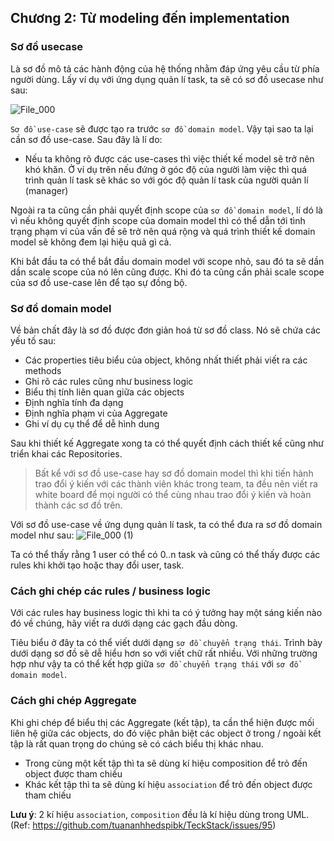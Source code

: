 ## Chương 2: Từ modeling đến implementation

### Sơ đồ usecase

Là sơ đồ mô tả các hành động của hệ thống nhằm đáp ứng yêu cầu từ phía người dùng.
Lấy ví dụ với ứng dụng quản lí task, ta sẽ có sơ đồ usecase như sau:

![File_000](https://user-images.githubusercontent.com/15076665/173172319-c5ecf2c2-a0f4-4295-bc88-869b8436e6fd.png)

`Sơ đồ use-case` sẽ được tạo ra trước `sơ đồ domain model`. Vậy tại sao ta lại cần sơ đồ use-case. Sau đây là lí do:
- Nếu ta không rõ được các use-cases thì việc thiết kế model sẽ trở nên khó khăn. Ở ví dụ trên nếu đứng ở góc độ của người làm việc thì quá trình quản lí task sẽ khác so với góc độ quản lí task của người quản lí (manager)

Ngoài ra ta cũng cần phải quyết định scope của `sơ đồ domain model`, lí dó là vì nếu không quyết định scope của domain model thì có thể dẫn tới tình trạng phạm vi của vấn đề sẽ trở nên quá rộng và quá trình thiết kế domain model sẽ không đem lại hiệu quả gì cả.

Khi bắt đầu ta có thể bắt đầu domain model với scope nhỏ, sau đó ta sẽ dần dần scale scope của nó lên cũng được. Khi đó ta cũng cần phải scale scope của sơ đồ use-case lên để tạo sự đồng bộ.

### Sơ đồ domain model

Về bản chất đây là sơ đồ được đơn giản hoá từ sơ đồ class. Nó sẽ chứa các yếu tố sau:
- Các properties tiêu biểu của object, không nhất thiết phải viết ra các methods
- Ghi rõ các rules cũng như business logic
- Biểu thị tính liên quan giữa các objects
- Định nghĩa tính đa dạng
- Định nghĩa phạm vi của Aggregate
- Ghi ví dụ cụ thể để dễ hình dung

Sau khi thiết kế Aggregate xong ta có thể quyết định cách thiết kế cũng như triển khai các Repositories.

> Bất kể với sơ đồ use-case hay sơ đồ domain model thì khi tiến hành trao đổi ý kiến với các thành viên khác trong team, ta đều nên viết ra white board để mọi người có thể cùng nhau trao đổi ý kiến và hoàn thành các sơ đồ trên.

Với sơ đồ use-case về ứng dụng quản lí task, ta có thể đưa ra sơ đồ domain model như sau:
![File_000 (1)](https://user-images.githubusercontent.com/15076665/173173287-824ffb66-6d00-4e00-9feb-29410ec72fa2.png)

Ta có thể thấy rằng 1 user có thể có 0..n task và cũng có thể thấy được các rules khi khởi tạo hoặc thay đổi user, task.

### Cách ghi chép các rules / business logic

Với các rules hay business logic thì khi ta có ý tưởng hay một sáng kiến nào đó về chúng, hãy viết ra dưới dạng các gạch đầu dòng.

Tiêu biểu ở đây ta có thể viết dưới dạng `sơ đồ chuyển trạng thái`. Trình bày dưới dạng sơ đồ sẽ dễ hiểu hơn so với viết chữ rất nhiều. Với những trường hợp như vậy ta có thể kết hợp giữa `sơ đồ chuyển trạng thái` với `sơ đồ domain model`.

### Cách ghi chép Aggregate

Khi ghi chép để biểu thị các Aggregate (kết tập), ta cần thể hiện được mối liên hệ giữa các objects, do đó việc phân biệt các object ở trong / ngoài kết tập là rất quan trọng do chúng sẽ có cách biểu thị khác nhau.
- Trong cùng một kết tập thì ta sẽ dùng kí hiệu composition để trỏ đến object được tham chiếu
- Khác kết tập thì ta sẽ dùng kí hiệu `association` để trỏ đến object được tham chiếu

**Lưu ý**: 2 kí hiệu `association`, `composition` đều là kí hiệu dùng trong UML. (Ref: https://github.com/tuananhhedspibk/TeckStack/issues/95)
